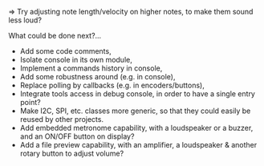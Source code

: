 => Try adjusting note length/velocity on higher notes, to make them sound less loud?

What could be done next?...

* Add some code comments,
* Isolate console in its own module,
* Implement a commands history in console,
* Add some robustness around (e.g. in console),
* Replace polling by callbacks (e.g. in encoders/buttons),
* Integrate tools access in debug console, in order to have a single entry point?
* Make I2C, SPI, etc. classes more generic, so that they could easily be reused by other projects.
* Add embedded metronome capability, with a loudspeaker or a buzzer, and an ON/OFF button on display?
* Add a file preview capability, with an amplifier, a loudspeaker & another rotary button to adjust volume? 
